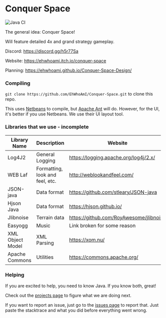 Conquer Space
=======
![Java CI](https://github.com/EhWhoAmI/Conquer-Space/workflows/Java%20CI/badge.svg?branch=dev)

The general idea: Conquer Space!

Will feature detailed 4x and grand strategy gameplay.

Discord: https://discord.gg/h5r77Sa

Website: https://ehwhoami.itch.io/conquer-space

Planning: <https://ehwhoami.github.io/Conquer-Space-Design/>
 
### Compiling
`git clone https://github.com/EhWhoAmI/Conquer-Space.git` to clone this repo.

This uses [Netbeans](https://netbeans.org/) to compile, but [Apache Ant](http://ant.apache.org/) will do. However, for the UI, it's better if you use Netbeans. We use their UI layout tool.

### Libraries that we use - incomplete
| Library Name | Description | Website |
| ------------ | ----------- | ------- |
| Log4J2       | General Logging | <https://logging.apache.org/log4j/2.x/> |
| WEB Laf      | Formatting, look and feel, etc. | <http://weblookandfeel.com/> |
| JSON-java    | Data format | <https://github.com/stleary/JSON-java>
| Hjson Java   | Data format | <https://hjson.github.io/> |
| Jlibnoise    | Terrain data | <https://github.com/RoyAwesome/jlibnoise> |
| Easyogg      | Music        | Link broken for some reason |
| XML Object Model | XML Parsing | <https://xom.nu/> |
| Apache Commons | Utilities | <https://commons.apache.org/>|

### Helping
If you are excited to help, you need to know Java. If you know both, great!

Check out the [projects page](https://github.com/EhWhoAmI/Conquer-Space/projects) to figure what we are doing next.

If you want to report an issue, just go to the [issues page](https://github.com/EhWhoAmI/Conquer-Space/issues) to report that. Just paste the stacktrace and what you did before everything went wrong.
